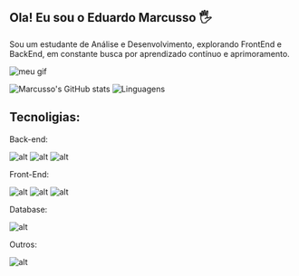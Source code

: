 ## Ola! Eu sou o Eduardo Marcusso 🖐

Sou um estudante de Análise e Desenvolvimento, explorando FrontEnd e BackEnd, em constante busca por aprendizado contínuo e aprimoramento.

<img src='https://i.gifer.com/AjA6.gif' alt= "meu gif">


![Marcusso's GitHub stats](https://github-readme-stats.vercel.app/api?username=marcusso&show_icons=true&theme=radical) 
![Linguagens](https://github-readme-stats.vercel.app/api/top-langs/?username=marcussoe&theme=blue-green)

## Tecnoligias:

Back-end:

![alt](https://img.shields.io/badge/Java-ED8B00?style=for-the-badge&logo=openjdk&logoColor=white)
![alt](https://img.shields.io/badge/JavaScript-323330?style=for-the-badge&logo=javascript&logoColor=F7DF1E)
![alt](https://img.shields.io/badge/Spring-6DB33F?style=for-the-badge&logo=spring&logoColor=white)


Front-End:

![alt](https://img.shields.io/badge/React-20232A?style=for-the-badge&logo=react&logoColor=61DAFB)
![alt](https://img.shields.io/badge/HTML5-E34F26?style=for-the-badge&logo=html5&logoColor=white)
![alt](https://img.shields.io/badge/CSS3-1572B6?style=for-the-badge&logo=css3&logoColor=white)


Database:

![alt](https://img.shields.io/badge/MySQL-005C84?style=for-the-badge&logo=mysql&logoColor=white)


Outros:

![alt](https://img.shields.io/badge/Salesforce-00A1E0?style=for-the-badge&logo=Salesforce&logoColor=white)


